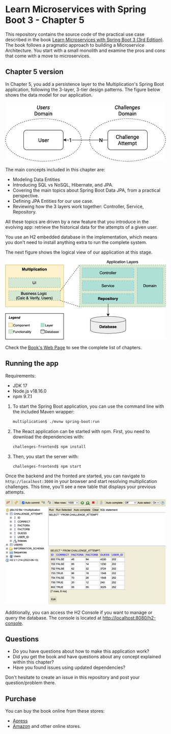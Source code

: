 # Learn Microservices with Spring Boot 3 - Chapter 5
This repository contains the source code of the practical use case described in the book [Learn Microservices with Spring Boot 3 (3rd Edition)](https://link.springer.com/book/10.1007/978-1-4842-9757-5).
The book follows a pragmatic approach to building a Microservice Architecture. You start with a small monolith and examine the pros and cons that come with a move to microservices.

## Chapter 5 version

In Chapter 5, you add a persistence layer to the Multiplication's Spring Boot application, following the 3-layer, 3-tier design patterns. The figure below shows the data model for our application.

![Data Model](resources/data_model.png)

The main concepts included in this chapter are:

* Modeling Data Entities
* Introducing SQL vs NoSQL, Hibernate, and JPA.
* Covering the main topics about Spring Boot Data JPA, from a practical perspective.
* Defining JPA Entities for our use case.
* Reviewing how the 3 layers work together: Controller, Service, Repository.

All these topics are driven by a new feature that you introduce in the evolving app: retrieve the historical data for the attempts of a given user.

You use an H2 embedded database in the implementation, which means you don't need to install anything extra to run the complete system.

The next figure shows the logical view of our application at this stage.

![Logical View - Chapter 5](resources/app-layers-chapter5.png)

Check the [Book's Web Page](https://tpd.io/book-extra) to see the complete list of chapters.

## Running the app

Requirements:

* JDK 17
* Node.js v18.16.0
* npm 9.7.1

1. To start the Spring Boot application, you can use the command line with the included Maven wrapper:
    ```bash
    multiplication$ ./mvnw spring-boot:run
    ```
2. The React application can be started with npm. First, you need to download the dependencies with:
    ```bash
    challenges-frontend$ npm install
    ```
3. Then, you start the server with:
    ```bash
    challenges-frontend$ npm start
    ```

Once the backend and the fronted are started, you can navigate to `http://localhost:3000` in your browser and start resolving multiplication challenges. This time, you'll see a new table that displays your previous attempts.

![Application - Screenshot](resources/app-last-attempts-screenshot.png)

Additionally, you can access the H2 Console if you want to manage or query the database. The console is located at [http://localhost:8080/h2-console](http://localhost:8080/h2-console). 

## Questions

* Do you have questions about how to make this application work?
* Did you get the book and have questions about any concept explained within this chapter?
* Have you found issues using updated dependencies?

Don't hesitate to create an issue in this repository and post your question/problem there. 
## Purchase
You can buy the book online from these stores:
* [Apress](https://link.springer.com/book/10.1007/978-1-4842-9757-5)
* [Amazon](https://www.amazon.com/Learn-Microservices-Spring-Boot-Containerization/dp/1484297563)
and other online stores.
